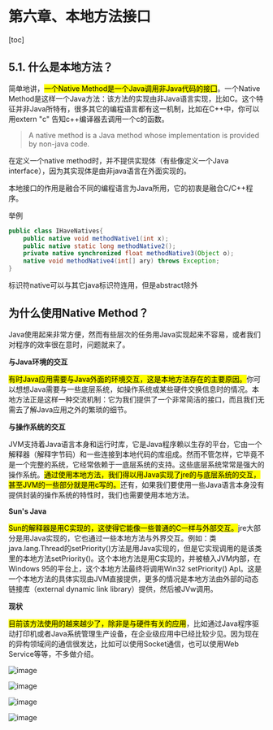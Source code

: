 # 第六章、本地方法接口

[toc]

## 5.1. 什么是本地方法？

简单地讲，<mark>一个Native Method是一个Java调用非Java代码的接囗</mark>。一个Native Method是这样一个Java方法：该方法的实现由非Java语言实现，比如C。这个特征并非Java所特有，很多其它的编程语言都有这一机制，比如在C++中，你可以用extern "c" 告知c++编译器去调用一个c的函数。

> A native method is a Java method whose implementation is provided by non-java code.

在定义一个native method时，并不提供实现体（有些像定义一个Java interface），因为其实现体是由非java语言在外面实现的。

本地接口的作用是融合不同的编程语言为Java所用，它的初衷是融合C/C++程序。

举例

```java
public class IHaveNatives{
    public native void methodNative1(int x);
    public native static long methodNative2();
    private native synchronized float methodNative3(Object o);
    native void methodNative4(int[] ary) throws Exception;
}
```

标识符native可以与其它java标识符连用，但是abstract除外



## 为什么使用Native Method？

Java使用起来非常方便，然而有些层次的任务用Java实现起来不容易，或者我们对程序的效率很在意时，问题就来了。

**与Java环境的交互**

<mark>有时Java应用需要与Java外面的环境交互，这是本地方法存在的主要原因。</mark>你可以想想Java需要与一些底层系统，如操作系统或某些硬件交换信息时的情况。本地方法正是这样一种交流机制：它为我们提供了一个非常简洁的接口，而且我们无需去了解Java应用之外的繁琐的细节。

**与操作系统的交互**

JVM支持着Java语言本身和运行时库，它是Java程序赖以生存的平台，它由一个解释器（解释字节码）和一些连接到本地代码的库组成。然而不管怎样，它毕竟不是一个完整的系统，它经常依赖于一底层系统的支持。这些底层系统常常是强大的操作系统。<mark>通过使用本地方法，我们得以用Java实现了jre的与底层系统的交互，甚至JVM的一些部分就是用c写的。</mark>还有，如果我们要使用一些Java语言本身没有提供封装的操作系统的特性时，我们也需要使用本地方法。

**Sun's Java**

<mark>Sun的解释器是用C实现的，这使得它能像一些普通的C一样与外部交互。</mark>jre大部分是用Java实现的，它也通过一些本地方法与外界交互。例如：类java.lang.Thread的setPriority()方法是用Java实现的，但是它实现调用的是该类里的本地方法setPriority()。这个本地方法是用C实现的，并被植入JVM内部，在Windows 95的平台上，这个本地方法最终将调用Win32 setPriority() ApI。这是一个本地方法的具体实现由JVM直接提供，更多的情况是本地方法由外部的动态链接库（external dynamic link library）提供，然后被JVw调用。

**现状**

<mark>目前该方法使用的越来越少了，除非是与硬件有关的应用</mark>，比如通过Java程序驱动打印机或者Java系统管理生产设备，在企业级应用中已经比较少见。因为现在的异构领域间的通信很发达，比如可以使用Socket通信，也可以使用Web Service等等，不多做介绍。



![image](https://static.lovedata.net/20-11-13-f6080be23f35c1b8afb27e8bd388c9a4.png)

![image](https://static.lovedata.net/20-11-13-32b63993b226cef4b6d32aee789e0c85.png)

![image](https://static.lovedata.net/20-11-13-5cc15cd5e2524ffe2314cb1fd09c53d2.png)

![image](https://static.lovedata.net/20-11-14-b9f8ff3b18ebfe4eb7a40eb4f540f315.png)



